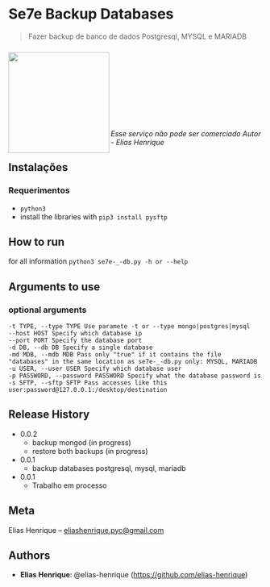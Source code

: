 # Se7e Backup Databases
> Fazer backup de banco de dados Postgresql, MYSQL e MARIADB
###


<img align="left" width="200" height="200" src="https://user-images.githubusercontent.com/55928280/159481331-5ee9d7fc-bc0a-4267-8747-1a9dbbb28108.png">

<br><br><br><br><br><br><br><br><br>
_Esse serviço não pode ser comerciado Autor_ - _Elias Henrique_
<br>

## Instalações
### Requerimentos
  * `python3`
  * install the libraries with `pip3 install pysftp`


## How to run 

for all information `python3 se7e-_-db.py -h or --help`


## Arguments to use
### optional arguments
    -t TYPE, --type TYPE Use paramete -t or --type mongo|postgres|mysql
    --host HOST Specify which database ip
    --port PORT Specify the database port
    -d DB, --db DB Specify a single database
    -md MDB, --mdb MDB Pass only "true" if it contains the file "databases" in the same location as se7e-_-db.py only: MYSQL, MARIADB
    -u USER, --user USER Specify which database user
    -p PASSWORD, --password PASSWORD Specify what the database password is
    -s SFTP, --sftp SFTP Pass accesses like this user:password@127.0.0.1:/desktop/destination


## Release History
* 0.0.2
    * backup mongod (in progress)
    * restore both backups (in progress)
* 0.0.1
   * backup databases postgresql, mysql, mariadb
* 0.0.1
    * Trabalho em processo

## Meta

Elias Henrique – [eliashenrique.pyc@gmail.com](https://mail.google.com/mail/u/0/#inbox?compose=new)


## Authors
 
* **Elias Henrique**: @elias-henrique (https://github.com/elias-henrique)
